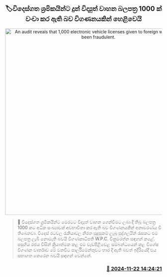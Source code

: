 <p align='center'><b><h2 align='center' title='An audit reveals that 1,000 electronic vehicle licenses given to foreign workers have been fraudulent.'>🏷විදෙස්ගත ශ්‍රමිකයින්ට දුන් විද්‍යුත් වාහන බලපත්‍ර 1000 ක් වංචා කර ඇති බව විගණනයකින් හෙළිවෙයි</h2></b></p>
<p align='center'><img src='https://helakuru.sgp1.cdn.digitaloceanspaces.com/esana/images/lib/electric-cars-archived.jpg' width='600' alt='An audit reveals that 1,000 electronic vehicle licenses given to foreign workers have been fraudulent.'></p>

>📝 විදෙස්ගත ශ්‍රමිකයින්ට මෙරටට විද්‍යුත් වාහන ගෙන්වීමට ලබා දී තිබූ බලපත්‍ර 1000 කට අධික සංඛ්‍යාවක් අවභාවිතා කර ඇති බව විගණනයකින් අනාවරණය වී තිබෙනවා.
විදෙස් රටවල රැකියාවල නිරත සුදුසුකම් ලැබූ පුද්ගලයින් රැසකට එම බලපත්‍ර ලැබී නොමැති බවයි විගණකාධිපති W.P.C. වික්‍රමරත්න සඳහන් කළේ.
පසුගිය රජය විසින් ක්‍රියාත්මක කළ ‍එම වැඩපිළිවෙළ සම්බන්ධයෙන් කළ විශේෂ විගණන වාර්තාව මේ වනවිට පාර්ලිමේන්තුවට භාර දි ඇති බවත් ඉදිරියේදී එය සභාගත කෙරෙන බවයි සඳහන් වෙන්නේ.


<h3 align='right'><a href='https://www.helakuru.lk/esana/p/105367/'>📅 2024-11-22 14:24:21</a></h3>

